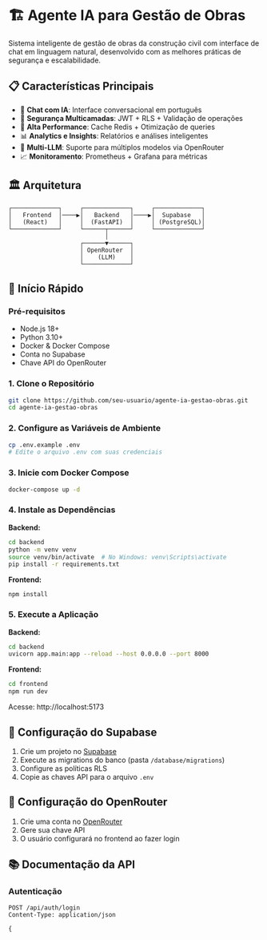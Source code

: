 # 🏗️ Agente IA para Gestão de Obras

Sistema inteligente de gestão de obras da construção civil com interface de chat em linguagem natural, desenvolvido com as melhores práticas de segurança e escalabilidade.

## 📋 Características Principais

- 🤖 **Chat com IA**: Interface conversacional em português
- 🔐 **Segurança Multicamadas**: JWT + RLS + Validação de operações
- 🚀 **Alta Performance**: Cache Redis + Otimização de queries
- 📊 **Analytics e Insights**: Relatórios e análises inteligentes
- 🔄 **Multi-LLM**: Suporte para múltiplos modelos via OpenRouter
- 📈 **Monitoramento**: Prometheus + Grafana para métricas

## 🏛️ Arquitetura

```
┌─────────────┐     ┌─────────────┐     ┌─────────────┐
│   Frontend  │────▶│   Backend   │────▶│  Supabase   │
│   (React)   │     │  (FastAPI)  │     │ (PostgreSQL)│
└─────────────┘     └──────┬──────┘     └─────────────┘
                           │
                    ┌──────▼──────┐
                    │ OpenRouter  │
                    │    (LLM)    │
                    └─────────────┘
```

## 🚀 Início Rápido

### Pré-requisitos
- Node.js 18+
- Python 3.10+
- Docker & Docker Compose
- Conta no Supabase
- Chave API do OpenRouter

### 1. Clone o Repositório

```bash
git clone https://github.com/seu-usuario/agente-ia-gestao-obras.git
cd agente-ia-gestao-obras
```

### 2. Configure as Variáveis de Ambiente

```bash
cp .env.example .env
# Edite o arquivo .env com suas credenciais
```

### 3. Inicie com Docker Compose

```bash
docker-compose up -d
```

### 4. Instale as Dependências

**Backend:**
```bash
cd backend
python -m venv venv
source venv/bin/activate  # No Windows: venv\Scripts\activate
pip install -r requirements.txt
```

**Frontend:**
```bashcd frontend
npm install
```

### 5. Execute a Aplicação

**Backend:**
```bash
cd backend
uvicorn app.main:app --reload --host 0.0.0.0 --port 8000
```

**Frontend:**
```bash
cd frontend
npm run dev
```

Acesse: http://localhost:5173

## 🔧 Configuração do Supabase

1. Crie um projeto no [Supabase](https://supabase.com)
2. Execute as migrations do banco (pasta `/database/migrations`)
3. Configure as políticas RLS
4. Copie as chaves API para o arquivo `.env`

## 🤖 Configuração do OpenRouter

1. Crie uma conta no [OpenRouter](https://openrouter.ai)
2. Gere sua chave API
3. O usuário configurará no frontend ao fazer login

## 📚 Documentação da API

### Autenticação

```http
POST /api/auth/login
Content-Type: application/json

{